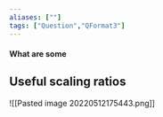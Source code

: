 ```yaml
---
aliases: [""]
tags: ["Question","QFormat3"]
---
```


#### What are some
## Useful scaling ratios
![[Pasted image 20220512175443.png]]